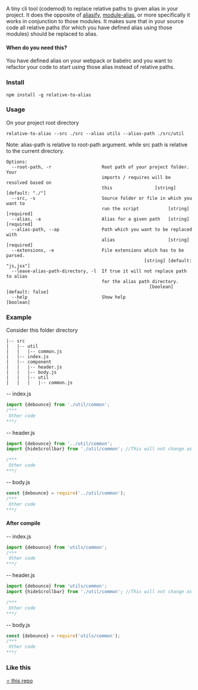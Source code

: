 A tiny cli tool (codemod) to replace relative paths to given alias in your project. It does the opposite of [aliasify](https://github.com/benbria/aliasify), [module-alias](https://github.com/ilearnio/module-alias), or more specifically it works in conjunction to those modules. It makes sure that in your source code all relative paths (for which you have defined alias using those modules) should be replaced to alias.

#### When do you need this?
You have defined alias on your webpack or babelrc and you want to refactor your code to start using those alias instead of relative paths.


### Install
```
npm install -g relative-to-alias
```

### Usage
On your project root directory
```
relative-to-alias --src ./src --alias utils --alias-path ./src/util
```
Note: alias-path is relative to root-path argument. while src path is relative to the current directory.

```
Options:
  --root-path, -r                   Root path of your project folder. Your
                                    imports / requires will be resolved based on
                                    this                [string] [default: "./"]
  --src, -s                         Source folder or file in which you want to
                                    run the script           [string] [required]
  --alias, -a                       Alias for a given path   [string] [required]
  --alias-path, --ap                Path which you want to be replaced with
                                    alias                    [string] [required]
  --extensions, -e                  File extensions which has to be parsed.
                                                    [string] [default: "js,jsx"]
  --leave-alias-path-directory, -l  If true it will not replace path to alias
                                    for the alias path directory.
                                                      [boolean] [default: false]
  --help                            Show help                          [boolean]
```

### Example
Consider this folder directory
```
|-- src
|   |-- util
|   |   |-- common.js
|   |-- index.js
|   |-- component
|   |   |-- header.js
|   |   |-- body.js
|   |   |-- util
|   |   |   |-- common.js
```


-- index.js
```js
import {debounce} from './util/common';
/***
 Other code
***/
```

-- header.js
```js
import {debounce} from '../util/common';
import {hideScrollbar} from './util/common'; //This will not change as its not on alias path

/***
 Other code
***/
```


-- body.js
```js
const {debounce} = require('../util/common');
/***
 Other code
***/
```

#### After compile
-- index.js
```js
import {debounce} from 'utils/common';
/***
 Other code
***/
```

-- header.js
```js
import {debounce} from 'utils/common';
import {hideScrollbar} from './util/common'; //This will not change as its not on alias path

/***
 Other code
***/
```


-- body.js
```js
const {debounce} = require('utils/common');
/***
 Other code
***/
```

### Like this
[:star: this repo](https://github.com/s-yadav/relative-to-alias)

